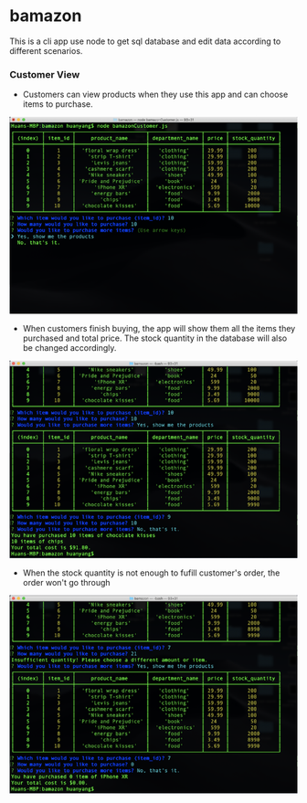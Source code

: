 # bamazon

This is a cli app use node to get sql database and edit data according to different scenarios.

### Customer View

- Customers can view products when they use this app and can choose items to purchase.

<img src="https://github.com/huanyang51/bamazon/blob/master/repo-assets/ss1.png" />

- When customers finish buying, the app will show them all the items they purchased and total price. The stock quantity in the database will also be changed accordingly.

<img src="https://github.com/huanyang51/bamazon/blob/master/repo-assets/ss2.png" />

- When the stock quantity is not enough to fufill customer's order, the order won't go through

<img src="https://github.com/huanyang51/bamazon/blob/master/repo-assets/ss3.png" />
